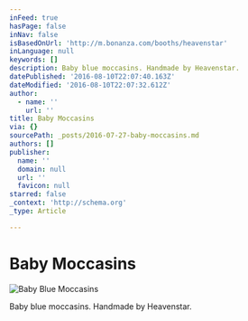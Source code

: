 ```yaml
---
inFeed: true
hasPage: false
inNav: false
isBasedOnUrl: 'http://m.bonanza.com/booths/heavenstar'
inLanguage: null
keywords: []
description: Baby blue moccasins. Handmade by Heavenstar.
datePublished: '2016-08-10T22:07:40.163Z'
dateModified: '2016-08-10T22:07:32.612Z'
author:
  - name: ''
    url: ''
title: Baby Moccasins
via: {}
sourcePath: _posts/2016-07-27-baby-moccasins.md
authors: []
publisher:
  name: ''
  domain: null
  url: ''
  favicon: null
starred: false
_context: 'http://schema.org'
_type: Article

---
```

# Baby Moccasins
![Baby Blue Moccasins](https://the-grid-user-content.s3-us-west-2.amazonaws.com/e01ac6ce-70b2-4ee9-ae3a-3a31b9f7a32a.jpg)

Baby blue moccasins. Handmade by Heavenstar.